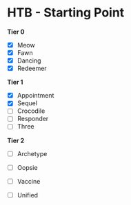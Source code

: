 # HTB - Starting Point

**Tier 0**

- [X] Meow
- [X] Fawn
- [X] Dancing
- [X] Redeemer

**Tier 1**

- [X] Appointment
- [X] Sequel
- [ ] Crocodile
- [ ] Responder
- [ ] Three

**Tier 2**

- [ ] Archetype
- [ ] Oopsie
- [ ] Vaccine
- [ ] Unified


